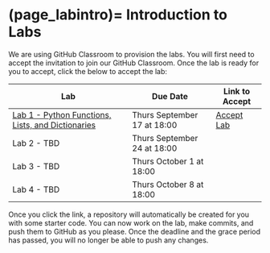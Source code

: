 (page_labintro)=
Introduction to Labs
=======================

We are using GitHub Classroom to provision the labs. 
You will first need to accept the invitation to join our GitHub Classroom.
Once the lab is ready for you to accept, click the below to accept the lab:

| Lab                                                       | Due Date                    | Link to Accept                                        |
|-----------------------------------------------------------|-----------------------------|-------------------------------------------------------|
| [Lab 1 - Python Functions, Lists, and Dictionaries](lab1) | Thurs September 17 at 18:00 | [Accept Lab](https://classroom.github.com/a/8lbFlm9e) |
| Lab 2 - TBD                                               | Thurs September 24 at 18:00 | []()                                                  |
| Lab 3 - TBD                                               | Thurs October 1 at 18:00    | []()                                                  |
| Lab 4 - TBD                                               | Thurs October 8 at 18:00    | []()                                                  |

Once you click the link, a repository will automatically be created for you with some starter code.
You can now work on the lab, make commits, and push them to GitHub as you please. 
Once the deadline and the grace period has passed, you will no longer be able to push any changes.